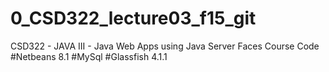 # 0_CSD322_lecture03_f15_git
CSD322 - JAVA III - Java Web Apps using Java Server Faces Course Code
#Netbeans 8.1
#MySql
#Glassfish 4.1.1

